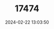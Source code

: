 ---
title: "17474"
category: "Planigale novaeguineae"
draft: false
date: 2024-02-22 13:03:50
languages:
  English: ["New Guinean Planigale", "Papuan Planigale"]
  French: ["Planigale De Nlle Guinée"]
---